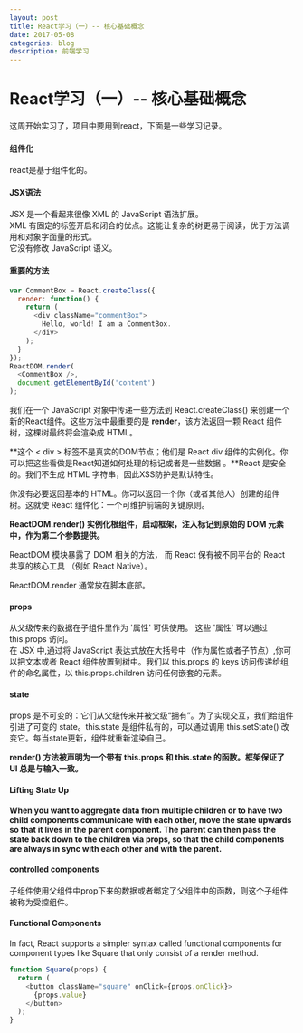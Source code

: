 ```yaml
---
layout: post
title: React学习（一）-- 核心基础概念
date: 2017-05-08
categories: blog
description: 前端学习
---
```


# React学习（一）-- 核心基础概念         
这周开始实习了，项目中要用到react，下面是一些学习记录。       

#### 组件化         
react是基于组件化的。         

#### JSX语法         
JSX 是一个看起来很像 XML 的 JavaScript 语法扩展。         
XML 有固定的标签开启和闭合的优点。这能让复杂的树更易于阅读，优于方法调用和对象字面量的形式。         
它没有修改 JavaScript 语义。         

#### 重要的方法         

``` javascript
var CommentBox = React.createClass({
  render: function() {
    return (
      <div className="commentBox">
        Hello, world! I am a CommentBox.
      </div>
    );
  }
});
ReactDOM.render(
  <CommentBox />,
  document.getElementById('content')
);
```

我们在一个 JavaScript 对象中传递一些方法到 React.createClass() 来创建一个新的React组件。这些方法中最重要的是 **render**，该方法返回一颗 React 组件树，这棵树最终将会渲染成 HTML。         

**这个 < div > 标签不是真实的DOM节点；他们是 React div 组件的实例化。你可以把这些看做是React知道如何处理的标记或者是一些数据 。**React 是安全的。我们不生成 HTML 字符串，因此XSS防护是默认特性。         

你没有必要返回基本的 HTML。你可以返回一个你（或者其他人）创建的组件树。这就使 React 组件化：一个可维护前端的关键原则。         

**ReactDOM.render() 实例化根组件，启动框架，注入标记到原始的 DOM 元素中，作为第二个参数提供。**         

ReactDOM 模块暴露了 DOM 相关的方法， 而 React 保有被不同平台的 React 共享的核心工具 （例如 React Native）。         

 ReactDOM.render 通常放在脚本底部。         

#### props         
从父级传来的数据在子组件里作为 '属性' 可供使用。 这些 '属性' 可以通过 this.props 访问。         
在 JSX 中,通过将 JavaScript 表达式放在大括号中（作为属性或者子节点）,你可以把文本或者 React 组件放置到树中。我们以 this.props 的 keys 访问传递给组件的命名属性，以 this.props.children 访问任何嵌套的元素。         

#### state         
props 是不可变的：它们从父级传来并被父级“拥有”。为了实现交互，我们给组件引进了可变的 state。this.state 是组件私有的，可以通过调用 this.setState() 改变它。每当state更新，组件就重新渲染自己。         

**render() 方法被声明为一个带有 this.props 和 this.state 的函数。框架保证了 UI 总是与输入一致。**         

#### Lifting State Up         
**When you want to aggregate data from multiple children or to have two child components communicate with each other, move the state upwards so that it lives in the parent component. The parent can then pass the state back down to the children via props, so that the child components are always in sync with each other and with the parent.**         

#### controlled components         
子组件使用父组件中prop下来的数据或者绑定了父组件中的函数，则这个子组件被称为受控组件。         

#### Functional Components         
In fact, React supports a simpler syntax called functional components for component types like Square that only consist of a render method.          

``` javascript
function Square(props) {
  return (
    <button className="square" onClick={props.onClick}>
      {props.value}
    </button>
  );
}
```
